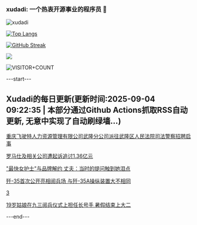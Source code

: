 ### xudadi: 一个热衷开源事业的程序员 👋

![xudadi](https://github-readme-stats-git-masterorgs-github-readme-stats-team.vercel.app/api?username=xudadi)

[![Top Langs](https://github-readme-stats.vercel.app/api/top-langs/?username=xudadi)](https://github.com/anuraghazra/github-readme-stats)

[![GitHub Streak](https://streak-stats.demolab.com?user=xudadi&locale=zh_Hans)](https://git.io/streak-stats)

![](https://raw.githubusercontent.com/xudadi/xudadi/main/assets/github-contribution-grid-snake.svg)

![VISITOR+COUNT](https://komarev.com/ghpvc/?username=xudadi&label=VISITOR+COUNT)


---start---

## Xudadi的每日更新(更新时间:2025-09-04 09:22:35 | 本部分通过Github Actions抓取RSS自动更新, 无意中实现了自动刷绿墙...)

[重庆飞驶特人力资源管理有限公司武隆分公司派往武隆区人民法院司法警察招聘启事](https://www.gongkaoleida.com/article/2601746)

[罗马仕及相关公司遭起诉追讨1.36亿元](https://m.163.com/news/article/K8IAOD17051492T3.html)

["最快女护士"与品牌解约 丈夫：当时的提问触到她泪点](https://m.163.com/news/article/K8HV86K9051492LM.html)

[歼-35首次公开亮相阅兵场 与歼-35A操纵装置大不相同](https://m.163.com/news/article/K8JKAMP20514R9OJ.html)

[3](https://m.163.com/touch/news/sub/domestic)

[19岁姑娘在九三阅兵仪式上担任长号手 暑假结束上大二](https://m.163.com/news/article/K8JIPFVS053469LG.html)

---end---
